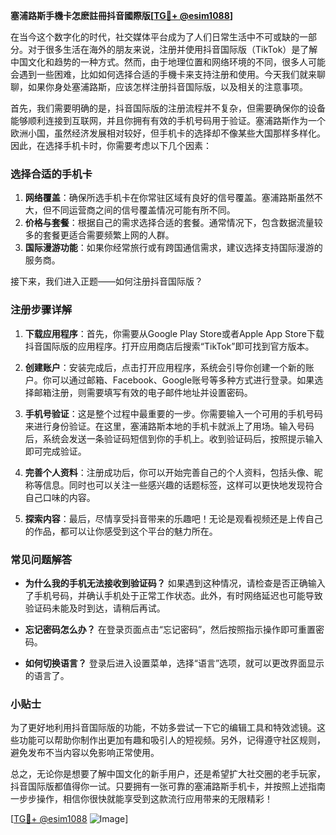 **塞浦路斯手機卡怎麽註冊抖音國際版[[TG💪+ @esim1088](https://t.me/s/esim1088)]**

在当今这个数字化的时代，社交媒体平台成为了人们日常生活中不可或缺的一部分。对于很多生活在海外的朋友来说，注册并使用抖音国际版（TikTok）是了解中国文化和趋势的一种方式。然而，由于地理位置和网络环境的不同，很多人可能会遇到一些困难，比如如何选择合适的手機卡来支持注册和使用。今天我们就来聊聊，如果你身处塞浦路斯，应该怎样注册抖音国际版，以及相关的注意事项。

首先，我们需要明确的是，抖音国际版的注册流程并不复杂，但需要确保你的设备能够顺利连接到互联网，并且你拥有有效的手机号码用于验证。塞浦路斯作为一个欧洲小国，虽然经济发展相对较好，但手机卡的选择却不像某些大国那样多样化。因此，在选择手机卡时，你需要考虑以下几个因素：

### **选择合适的手机卡**
1. **网络覆盖**：确保所选手机卡在你常驻区域有良好的信号覆盖。塞浦路斯虽然不大，但不同运营商之间的信号覆盖情况可能有所不同。
2. **价格与套餐**：根据自己的需求选择合适的套餐。通常情况下，包含数据流量较多的套餐更适合需要频繁上网的人群。
3. **国际漫游功能**：如果你经常旅行或有跨国通信需求，建议选择支持国际漫游的服务商。

接下来，我们进入正题——如何注册抖音国际版？

### **注册步骤详解**
1. **下载应用程序**：首先，你需要从Google Play Store或者Apple App Store下载抖音国际版的应用程序。打开应用商店后搜索“TikTok”即可找到官方版本。
   
2. **创建账户**：安装完成后，点击打开应用程序，系统会引导你创建一个新的账户。你可以通过邮箱、Facebook、Google账号等多种方式进行登录。如果选择邮箱注册，则需要填写有效的电子邮件地址并设置密码。

3. **手机号验证**：这是整个过程中最重要的一步。你需要输入一个可用的手机号码来进行身份验证。在这里，塞浦路斯本地的手机卡就派上了用场。输入号码后，系统会发送一条验证码短信到你的手机上。收到验证码后，按照提示输入即可完成验证。

4. **完善个人资料**：注册成功后，你可以开始完善自己的个人资料，包括头像、昵称等信息。同时也可以关注一些感兴趣的话题标签，这样可以更快地发现符合自己口味的内容。

5. **探索内容**：最后，尽情享受抖音带来的乐趣吧！无论是观看视频还是上传自己的作品，都可以让你感受到这个平台的魅力所在。

### **常见问题解答**
- **为什么我的手机无法接收到验证码？**
  如果遇到这种情况，请检查是否正确输入了手机号码，并确认手机处于正常工作状态。此外，有时网络延迟也可能导致验证码未能及时到达，请稍后再试。

- **忘记密码怎么办？**
  在登录页面点击“忘记密码”，然后按照指示操作即可重置密码。

- **如何切换语言？**
  登录后进入设置菜单，选择“语言”选项，就可以更改界面显示的语言了。

### **小贴士**
为了更好地利用抖音国际版的功能，不妨多尝试一下它的编辑工具和特效滤镜。这些功能可以帮助你制作出更加有趣和吸引人的短视频。另外，记得遵守社区规则，避免发布不当内容以免影响正常使用。

总之，无论你是想要了解中国文化的新手用户，还是希望扩大社交圈的老手玩家，抖音国际版都值得你一试。只要拥有一张可靠的塞浦路斯手机卡，并按照上述指南一步步操作，相信你很快就能享受到这款流行应用带来的无限精彩！

[[TG💪+ @esim1088](https://t.me/s/esim1088) ![Image](https://i.postimg.cc/4NQfJmqS/Snipaste-2025-05-13-00-14-12.png)]